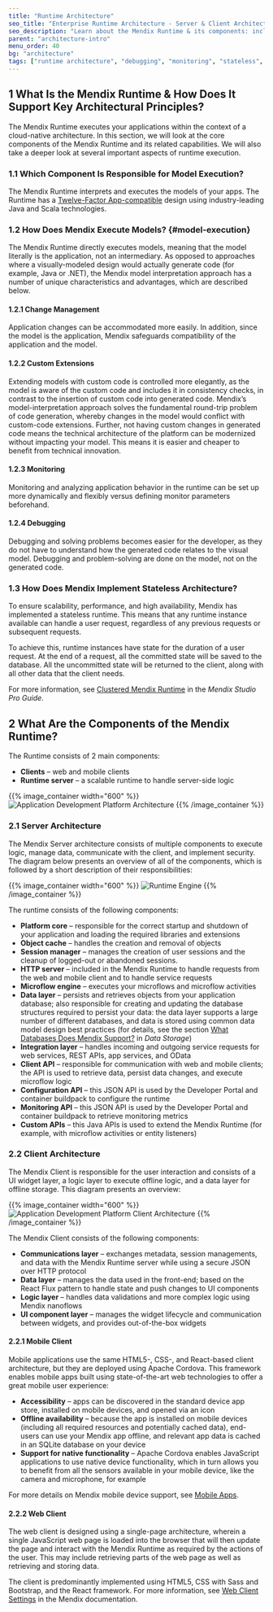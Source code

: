 ```yaml
---
title: "Runtime Architecture"
seo_title: "Enterprise Runtime Architecture - Server & Client Architecture"
seo_description: "Learn about the Mendix Runtime & its components: including how models are executed, server architecture, client architecture, & mobile & web clients."
parent: "architecture-intro"
menu_order: 40
bg: "architecture"
tags: ["runtime architecture", "debugging", "monitoring", "stateless", "architecture"]
---
```


## 1 What Is the Mendix Runtime & How Does It Support Key Architectural Principles?

The Mendix Runtime executes your applications within the context of a cloud-native architecture. In this section, we will look at the core components of the Mendix Runtime and its related capabilities. We will also take a deeper look at several important aspects of runtime execution.

### 1.1 Which Component Is Responsible for Model Execution?

The Mendix Runtime interprets and executes the models of your apps. The Runtime has a [Twelve-Factor App-compatible](twelve-factor-architecture) design using industry-leading Java and Scala technologies.

### 1.2 How Does Mendix Execute Models? {#model-execution}

The Mendix Runtime directly executes models, meaning that the model literally is the application, not an intermediary. As opposed to approaches where a visually-modeled design would actually generate code (for example, Java or .NET), the Mendix model interpretation approach has a number of unique characteristics and advantages, which are described below.

#### 1.2.1 Change Management

Application changes can be accommodated more easily. In addition, since the model is the application, Mendix safeguards compatibility of the application and the model.

#### 1.2.2 Custom Extensions

Extending models with custom code is controlled more elegantly, as the model is aware of the custom code and includes it in consistency checks, in contrast to the insertion of custom code into generated code. Mendix’s model-interpretation approach solves the fundamental round-trip problem of code generation, whereby changes in the model would conflict with custom-code extensions. Further, not having custom changes in generated code means the technical architecture of the platform can be modernized without impacting your model. This means it is easier and cheaper to benefit from technical innovation.

#### 1.2.3 Monitoring

Monitoring and analyzing application behavior in the runtime can be set up more dynamically and flexibly versus defining monitor parameters beforehand.

#### 1.2.4 Debugging

Debugging and solving problems becomes easier for the developer, as they do not have to understand how the generated code relates to the visual model. Debugging and problem-solving are done on the model, not on the generated code.

### 1.3 How Does Mendix Implement Stateless Architecture?

To ensure scalability, performance, and high availability, Mendix has implemented a stateless runtime. This means that any runtime instance available can handle a user request, regardless of any previous requests or subsequent requests.

To achieve this, runtime instances have state for the duration of a user request. At the end of a request, all the committed state will be saved to the database. All the uncommitted state will be returned to the client, along with all other data that the client needs.

For more information, see [Clustered Mendix Runtime](https://docs.mendix.com/refguide/clustered-mendix-runtime) in the *Mendix Studio Pro Guide*.

## 2 What Are the Components of the Mendix Runtime?

The Runtime consists of 2 main components:

* **Clients** – web and mobile clients
* **Runtime server** – a scalable runtime to handle server-side logic

{{% image_container width="600" %}}
![Application Development Platform Architecture](attachments/mendix-architecture.png)
{{% /image_container %}}

### 2.1 Server Architecture

The Mendix Server architecture consists of multiple components to execute logic, manage data, communicate with the client, and implement security. The diagram below presents an overview of all of the components, which is followed by a short description of their responsibilities:

{{% image_container width="600" %}}
![Runtime Engine](attachments/runtime-engine.png)
{{% /image_container %}}

The runtime consists of the following components:

* **Platform core** – responsible for the correct startup and shutdown of your application and loading the required libraries and extensions
* **Object cache** – handles the creation and removal of objects
* **Session manager** – manages the creation of user sessions and the cleanup of logged-out or abandoned sessions.
* **HTTP server** – included in the Mendix Runtime to handle requests from the web and mobile client and to handle service requests
* **Microflow engine** – executes your microflows and microflow activities
* **Data layer** – persists and retrieves objects from your application database; also responsible for creating and updating the database structures required to persist your data: the data layer supports a large number of different databases, and data is stored using common data model design best practices (for details, see the section [What Databases Does Mendix Support?](../app-capabilities/data-storage#database-support) in *Data Storage*)
* **Integration layer** – handles incoming and outgoing service requests for web services, REST APIs, app services, and OData
* **Client API** – responsible for communication with web and mobile clients; the API is used to retrieve data, persist data changes, and execute microflow logic
* **Configuration API** – this JSON API is used by the Developer Portal and container buildpack to configure the runtime
* **Monitoring API** – this JSON API is used by the Developer Portal and container buildpack to retrieve monitoring metrics
* **Custom APIs** – this Java APIs is used to extend the Mendix Runtime (for example, with microflow activities or entity listeners)

### 2.2 Client Architecture

The Mendix Client is responsible for the user interaction and consists of a UI widget layer, a logic layer to execute offline logic, and a data layer for offline storage. This diagram presents an overview:

{{% image_container width="600" %}}
![Application Development Platform Client Architecture](attachments/client-architecture.png)
{{% /image_container %}}

The Mendix Client consists of the following components:

* **Communications layer** – exchanges metadata, session managements, and data with the Mendix Runtime server while using a secure JSON over HTTP protocol
* **Data layer** – manages the data used in the front-end; based on the React Flux pattern to handle state and push changes to UI components
* **Logic layer** – handles data validations and more complex logic using Mendix nanoflows
* **UI component layer** – manages the widget lifecycle and communication between widgets, and provides out-of-the-box widgets

#### 2.2.1 Mobile Client

Mobile applications use the same HTML5-, CSS-, and React-based client architecture, but they are deployed using Apache Cordova. This framework enables mobile apps built using state-of-the-art web technologies to offer a great mobile user experience:

* **Accessibility** – apps can be discovered in the standard device app store, installed on mobile devices, and opened via an icon
* **Offline availability** – because the app is installed on mobile devices (including all required resources and potentially cached data), end-users can use your Mendix app offline, and relevant app data is cached in an SQLite database on your device
* **Support for native functionality** – Apache Cordova enables JavaScript applications to use native device functionality, which in turn allows you to benefit from all the sensors available in your mobile device, like the camera and microphone, for example

For more details on Mendix mobile device support, see [Mobile Apps](../app-capabilities/mobile-apps).

#### 2.2.2 Web Client

The web client is designed using a single-page architecture, wherein a single JavaScript web page is loaded into the browser that will then update the page and interact with the Mendix Runtime as required by the actions of the user. This may include retrieving parts of the web page as well as retrieving and storing data.

The client is predominantly implemented using HTML5, CSS with Sass and Bootstrap, and the React framework. For more information, see [Web Client Settings](https://docs.mendix.com/refguide/custom-settings#9-web-client-settings) in the Mendix documentation.
